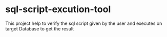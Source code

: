 # sql-script-excution-tool
This project help to verify the sql script given by the user and executes on target Database to get the result
